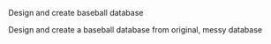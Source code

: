 Design and create baseball database

Design and create a baseball database from original, messy database
